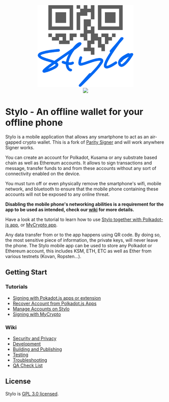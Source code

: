 <div align="center"><img src="./res/stylo-logos/stylo_logo-black-blue.png"/></div>
<div align="center"><a hreff="https://github.com/stylo-app/stylo/releases"><img src="./res/github-badge.png" width="250"/></a></div>
<!-- [<img src="./res/google-play-badge.png" width="250"/>]()
[<img src="./res/app-store-badge.png" width="250"/>]() -->

# Stylo - An offline wallet for your offline phone

Stylo is a mobile application that allows any smartphone to act as an air-gapped crypto wallet. This is a fork of [Parity Signer](https://github.com/paritytech/parity-signer) and will work anywhere Signer works.

You can create an account for Polkadot, Kusama or any substrate based chain as well as Ethereum accounts. It allows to sign transactions and message, transfer funds to and from these accounts without any sort of connectivity enabled on the device.

You must turn off or even physically remove the smartphone's wifi, mobile network, and bluetooth to ensure that the mobile phone containing these accounts will not be exposed to any online threat.

**Disabling the mobile phone's networking abilities is a requirement for the app to be used as intended, check our [wiki](./docs/wiki/Security-And-Privacy.md) for more details.**

Have a look at the tutorial to learn how to use [Stylo together with Polkadot-js app](./docs/tutorials/Kusama-tutorial.md),  or [MyCrypto app](./docs/tutorials/MyCrypto-tutorial.md).

Any data transfer from or to the app happens using QR code. By doing so, the most sensitive piece of information, the private keys, will never leave the phone. The Stylo mobile app can be used to store any Polkadot or Ethereum account, this includes KSM, ETH, ETC as well as Ether from various testnets (Kovan, Ropsten...).

## Getting Start

### Tutorials

- [Signing with Pokadot.js apps or extension](./docs/tutorials/Kusama-tutorial.md)
- [Recover Account from Polkadot.js Apps](./docs/tutorials/Recover-Account-Polkadotjs.md)
- [Manage Accounts on Stylo](./docs/tutorials/Hierarchical-Deterministic-Key-Derivation.md)
- [Signing with MyCrypto](./docs/tutorials/MyCrypto-tutorial.md)
<!-- - [Update New Network](./docs/tutorials/New-Network.md)-->

### Wiki

- [Security and Privacy](./docs/wiki/Security-And-Privacy.md)
- [Development](./docs/wiki/Development.md)
- [Building and Publishing](./docs/wiki/Building-And-Publishing.md)
- [Testing](./docs/wiki/Test.md)
- [Troubleshooting](./docs/wiki/Troubleshooting.md)
- [QA Check List](./docs/wiki/QA.md)

## License

Stylo is [GPL 3.0 licensed](LICENSE).
